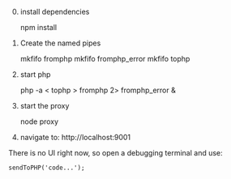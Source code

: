 
0) install dependencies

	npm install

1) Create the named pipes

	mkfifo fromphp
	mkfifo fromphp_error
	mkfifo tophp

2) start php

	php -a < tophp > fromphp 2> fromphp_error &

3) start the proxy

	node proxy

4) navigate to: http://localhost:9001

There is no UI right now, so open a debugging terminal and use:

	sendToPHP('code...');

